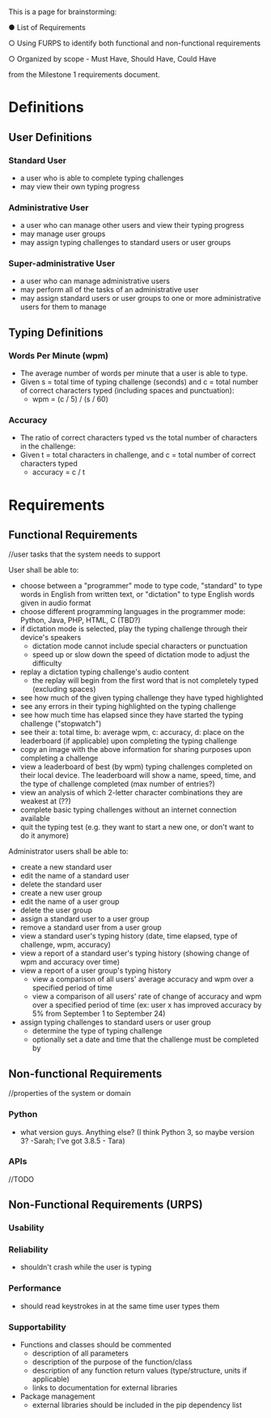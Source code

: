 This is a page for brainstorming:

● List of Requirements

○ Using FURPS to identify both functional and non-functional requirements

○ Organized by scope - Must Have, Should Have, Could Have

from the Milestone 1 requirements document.

# Definitions
## User Definitions
### Standard User
- a user who is able to complete typing challenges
- may view their own typing progress

### Administrative User
- a user who can manage other users and view their typing progress
- may manage user groups
- may assign typing challenges to standard users or user groups

### Super-administrative User
- a user who can manage administrative users
- may perform all of the tasks of an administrative user
- may assign standard users or user groups to one or more administrative users for them to manage

## Typing Definitions
### Words Per Minute (wpm)
- The average number of words per minute that a user is able to type.
- Given s = total time of typing challenge (seconds) and c = total number of correct characters typed (including spaces and punctuation):
   - wpm = (c / 5) / (s / 60)

### Accuracy
- The ratio of correct characters typed vs the total number of characters in the challenge:
- Given t = total characters in challenge, and c = total number of correct characters typed
   - accuracy = c / t

# Requirements
## Functional Requirements
//user tasks that the system needs to support

User shall be able to:
- choose between a "programmer" mode to type code, "standard" to type words in English from written text, or "dictation" to type English words given in audio format
- choose different programming languages in the programmer mode: Python, Java, PHP, HTML, C (TBD?)
- if dictation mode is selected, play the typing challenge through their device's speakers
   - dictation mode cannot include special characters or punctuation
   - speed up or slow down the speed of dictation mode to adjust the difficulty 
- replay a dictation typing challenge's audio content
   - the replay will begin from the first word that is not completely typed (excluding spaces)
- see how much of the given typing challenge they have typed highlighted
- see any errors in their typing highlighted on the typing challenge
- see how much time has elapsed since they have started the typing challenge ("stopwatch")
- see their a: total time, b: average wpm, c: accuracy, d: place on the leaderboard (if applicable) upon completing the typing challenge
- copy an image with the above information for sharing purposes upon completing a challenge
- view a leaderboard of best (by wpm) typing challenges completed on their local device. The leaderboard will show a name, speed, time, and the type of challenge completed (max number of entries?)
- view an analysis of which 2-letter character combinations they are weakest at (??)
- complete basic typing challenges without an internet connection available
- quit the typing test (e.g. they want to start a new one, or don't want to do it anymore)

Administrator users shall be able to:
- create a new standard user
- edit the name of a standard user
- delete the standard user
- create a new user group
- edit the name of a user group
- delete the user group
- assign a standard user to a user group
- remove a standard user from a user group
- view a standard user's typing history (date, time elapsed, type of challenge, wpm, accuracy)
- view a report of a standard user's typing history (showing change of wpm and accuracy over time)
- view a report of a user group's typing history
   - view a comparison of all users' average accuracy and wpm over a specified period of time
   - view a comparison of all users' rate of change of accuracy and wpm over a specified period of time (ex: user x has improved accuracy by 5% from September 1 to September 24)
- assign typing challenges to standard users or user group
   - determine the type of typing challenge
   - optionally set a date and time that the challenge must be completed by

## Non-functional Requirements
//properties of the system or domain
### Python
- what version guys. Anything else? (I think Python 3, so maybe version 3? -Sarah; I've got 3.8.5 - Tara)

### APIs
//TODO

## Non-Functional Requirements (URPS)

### Usability

### Reliability
- shouldn't crash while the user is typing

### Performance
- should read keystrokes in at the same time user types them

### Supportability
- Functions and classes should be commented
   - description of all parameters
   - description of the purpose of the function/class
   - description of any function return values (type/structure, units if applicable)
   - links to documentation for external libraries
- Package management
   - external libraries should be included in the pip dependency list